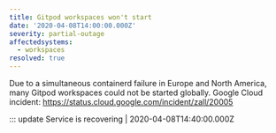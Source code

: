 ```yaml
---
title: Gitpod workspaces won't start
date: '2020-04-08T14:00:00.000Z'
severity: partial-outage
affectedsystems:
  - workspaces
resolved: true
---
```

Due to a simultaneous containerd failure in Europe and North America, many Gitpod workspaces could not be started globally. Google Cloud incident: https://status.cloud.google.com/incident/zall/20005

<!--- language code: en -->

::: update Service is recovering | 2020-04-08T14:40:00.000Z

